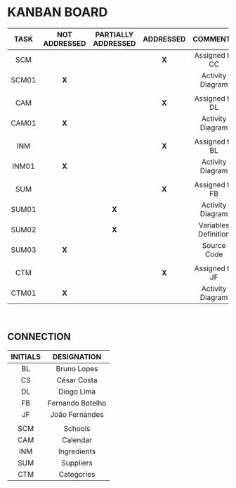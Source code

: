 # KANBAN BOARD

|  TASK | NOT ADDRESSED | PARTIALLY ADDRESSED | ADDRESSED |       COMMENTS       |
|:-----:|:-------------:|:-------------------:|:---------:|:--------------------:|
|  SCM  |               |                     |   **X**   |    Assigned to CC    |
| SCM01 |     **X**     |                     |           |   Activity Diagram   |
|       |               |                     |           |                      |
|  CAM  |               |                     |   **X**   |    Assigned to DL    |
| CAM01 |     **X**     |                     |           |   Activity Diagram   |
|       |               |                     |           |                      |
|  INM  |               |                     |   **X**   |    Assigned to BL    |
| INM01 |     **X**     |                     |           |   Activity Diagram   |
|       |               |                     |           |                      |
|  SUM  |               |                     |   **X**   |    Assigned to FB    |
| SUM01 |               |        **X**        |           |   Activity Diagram   |
| SUM02 |               |        **X**        |           | Variables Definition |
| SUM03 |     **X**     |                     |           |      Source Code     |
|       |               |                     |           |                      |
|  CTM  |               |                     |   **X**   |    Assigned to JF    |
| CTM01 |     **X**     |                     |           |   Activity Diagram   |

</br>

## CONNECTION

| INITIALS |    DESIGNATION   |
|:--------:|:----------------:|
|    BL    |    Bruno Lopes   |
|    CS    |    César Costa   |
|    DL    |    Diogo Lima    |
|    FB    | Fernando Botelho |
|    JF    |  João Fernandes  |
|          |                  |
|    SCM   |   Schools   |
|    CAM   |   Calendar  |
|    INM   | Ingredients |
|    SUM   |  Suppliers  |
|    CTM   |  Categories |
